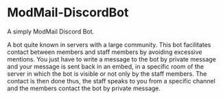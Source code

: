 # ModMail-DiscordBot
A simply ModMail Discord Bot.

A bot quite known in servers with a large community. This bot facilitates contact between members and staff members by avoiding excessive mentions.
You just have to write a message to the bot by private message and your message is sent back in an embed, in a specific room of the server
in which the bot is visible or not only by the staff members. The contact is then done thus, the staff speaks to you from a specific channel
and the members contact the bot by private message.
